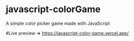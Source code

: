 # javascript-colorGame
A simple color picker game made with JavaScript

#Live preview => https://javascript-color-game.vercel.app/
